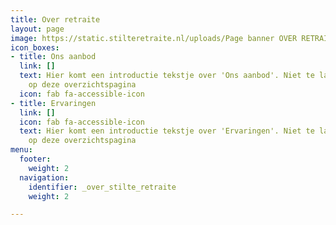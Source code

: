 ```yaml
---
title: Over retraite
layout: page
image: https://static.stilteretraite.nl/uploads/Page banner OVER RETRAITE.jpg
icon_boxes:
- title: Ons aanbod
  link: []
  text: Hier komt een introductie tekstje over 'Ons aanbod'. Niet te lang, maar passend
    op deze overzichtspagina
  icon: fab fa-accessible-icon
- title: Ervaringen
  link: []
  icon: fab fa-accessible-icon
  text: Hier komt een introductie tekstje over 'Ervaringen'. Niet te lang, maar passend
    op deze overzichtspagina
menu:
  footer:
    weight: 2
  navigation:
    identifier: _over_stilte_retraite
    weight: 2

---
```

